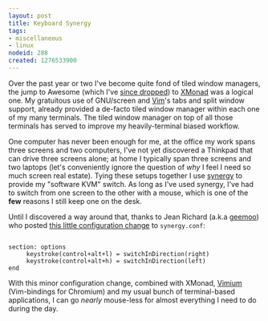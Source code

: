 ```yaml
--- 
layout: post
title: Keyboard Synergy
tags: 
- miscellaneous
- linux
nodeid: 288
created: 1276533900
---
```

Over the past year or two I've become quite fond of tiled window managers, the jump to Awesome (which I've [since dropped](http://unethicalblogger.com/posts/2009/07/awesomely_bad)) to [XMonad](http://xmonad.org) was a logical one. My gratuitous use of GNU/screen and [Vim](http://vim.org)'s tabs and split window support, already provided a de-facto tiled window manager within each one of my many terminals. The tiled window manager on top of all those terminals has served to improve my heavily-terminal biased workflow.

One computer has never been enough for me, at the office my work spans three screens and two computers, I've not yet discovered a Thinkpad that can drive three screens alone; at home I typically span three screens and two laptops (let's conveniently ignore the question of *why* I feel I need so much screen real estate).  Tying these setups together I use [synergy](http://synergy2.sourceforge.net) to provide my "software KVM" switch. As long as I've used synergy, I've had to switch from one screen to the other with a mouse, which is one of the **few** reasons I still keep one on the desk.

Until I discovered a way around that, thanks to Jean Richard (a.k.a [geemoo](http://github.com/geemoo)) who posted [this little configuration change](http://geemoo.ca/blog/241/synergy-tricks-switch-screens-with-a-keyboard-shortcut) to `synergy.conf`:

<code type="bash">
section: options
     keystroke(control+alt+l) = switchInDirection(right)
     keystroke(control+alt+h) = switchInDirection(left)
end</code>

With this minor configuration change, combined with XMonad, [Vimium](http://github.com/philc/vimium) (Vim-bindings for Chromium) and my usual bunch of terminal-based applications, I can go *nearly* mouse-less for almost everything I need to do during the day.
